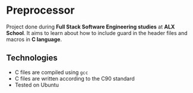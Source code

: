 # Preprocessor
Project done during **Full Stack Software Engineering studies** at **ALX School**. It aims to learn about how to include guard in the header files and macros in **C language**.

## Technologies
* C files are compiled using `gcc`
* C files are written according to the C90 standard
* Tested on Ubuntu
